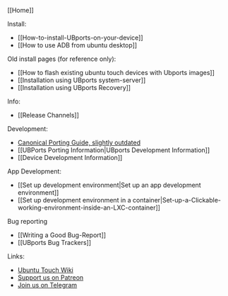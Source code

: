 [[Home]]

Install:
* [[How-to-install-UBports-on-your-device]]
* [[How to use ADB from ubuntu desktop]]

Old install pages (for reference only):
* [[How to flash existing ubuntu touch devices with Ubports images]]
* [[Installation using UBports system-server]]
* [[Installation using UBports Recovery]]

Info:

* [[Release Channels]]

Development:
* [Canonical Porting Guide, slightly outdated](https://docs.ubuntu.com/phone/en/devices/porting-new-device)
* [[UBPorts Porting Information|UBports Development Information]]
* [[Device Development Information]]

App Development:
* [[Set up development environment|Set up an app development environment]]
* [[Set up development environment in a container|Set-up-a-Clickable-working-environment-inside-an-LXC-container]]

Bug reporting
* [[Writing a Good Bug-Report]]
* [[UBports Bug Trackers]]

Links:
* [Ubuntu Touch Wiki](https://wiki.ubuntu.com/Touch)
* [Support us on Patreon](https://patreon.com/ubports/)
* [Join us on Telegram](https://ubports.com/telegram)